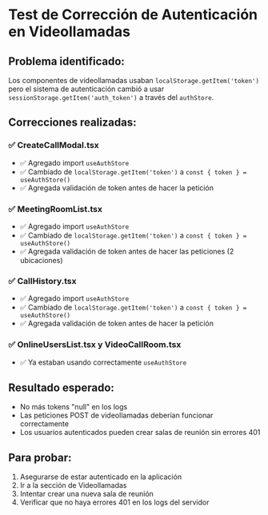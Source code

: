 # Test de Corrección de Autenticación en Videollamadas

## Problema identificado:
Los componentes de videollamadas usaban `localStorage.getItem('token')` pero el sistema de autenticación cambió a usar `sessionStorage.getItem('auth_token')` a través del `authStore`.

## Correcciones realizadas:

### ✅ CreateCallModal.tsx
- ✅ Agregado import `useAuthStore`
- ✅ Cambiado de `localStorage.getItem('token')` a `const { token } = useAuthStore()`
- ✅ Agregada validación de token antes de hacer la petición

### ✅ MeetingRoomList.tsx
- ✅ Agregado import `useAuthStore`
- ✅ Cambiado de `localStorage.getItem('token')` a `const { token } = useAuthStore()`
- ✅ Agregada validación de token antes de hacer las peticiones (2 ubicaciones)

### ✅ CallHistory.tsx
- ✅ Agregado import `useAuthStore`
- ✅ Cambiado de `localStorage.getItem('token')` a `const { token } = useAuthStore()`
- ✅ Agregada validación de token antes de hacer la petición

### ✅ OnlineUsersList.tsx y VideoCallRoom.tsx
- ✅ Ya estaban usando correctamente `useAuthStore`

## Resultado esperado:
- No más tokens "null" en los logs
- Las peticiones POST de videollamadas deberían funcionar correctamente
- Los usuarios autenticados pueden crear salas de reunión sin errores 401

## Para probar:
1. Asegurarse de estar autenticado en la aplicación
2. Ir a la sección de Videollamadas
3. Intentar crear una nueva sala de reunión
4. Verificar que no haya errores 401 en los logs del servidor